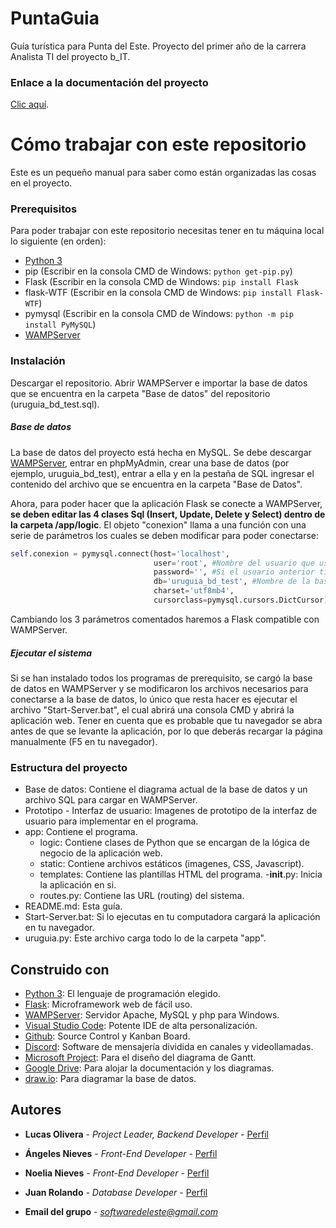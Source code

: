 # PuntaGuia

Guía turística para Punta del Este. Proyecto del primer año de la carrera Analista TI del proyecto b_IT.

### Enlace a la documentación del proyecto

[Clic aquí](https://docs.google.com/document/d/1TsIIBK_cYJA3LC4x0MBcTItuWLZIk1NgaCrmfUnJ-nE/edit?usp=sharing).

# Cómo trabajar con este repositorio

Este es un pequeño manual para saber como están organizadas las cosas en el proyecto.

### Prerequisitos

Para poder trabajar con este repositorio necesitas tener en tu máquina local lo siguiente (en orden):

- [Python 3](https://www.python.org/downloads/)
- pip (Escribir en la consola CMD de Windows: ```python get-pip.py```)
- Flask (Escribir en la consola CMD de Windows: ```pip install Flask```
- flask-WTF (Escribir en la consola CMD de Windows: ```pip install Flask-WTF```)
- pymysql (Escribir en la consola CMD de Windows: ```python -m pip install PyMySQL```)
- [WAMPServer](http://www.wampserver.es/)

### Instalación

Descargar el repositorio. Abrir WAMPServer e importar la base de datos que se encuentra en la carpeta "Base de datos" del repositorio (uruguia_bd_test.sql).

##### Base de datos

La base de datos del proyecto está hecha en MySQL. Se debe descargar [WAMPServer](http://www.wampserver.es/#home), entrar en phpMyAdmin, crear una base de datos (por ejemplo, uruguia_bd_test), entrar a ella y en la pestaña de SQL ingresar el contenido del archivo que se encuentra en la carpeta "Base de Datos".

Ahora, para poder hacer que la aplicación Flask se conecte a WAMPServer, **se deben editar las 4 clases Sql (Insert, Update, Delete y Select) dentro de la carpeta /app/logic**. El objeto "conexion" llama a una función con una serie de parámetros los cuales se deben modificar para poder conectarse:
```python
self.conexion = pymysql.connect(host='localhost',
                                user='root', #Nombre del usuario que usamos para conectarnos a WAMPServer, 'root' por defecto.
                                password='', #Si el usuario anterior tiene contraseña debemos escribirla aquí
                                db='uruguia_bd_test', #Nombre de la base de datos dentro de WAMPServer
                                charset='utf8mb4',
                                cursorclass=pymysql.cursors.DictCursor)
```
Cambiando los 3 parámetros comentados haremos a Flask compatible con WAMPServer.

##### Ejecutar el sistema

Si se han instalado todos los programas de prerequisito, se cargó la base de datos en WAMPServer y se modificaron los archivos necesarios para conectarse a la base de datos, lo único que resta hacer es ejecutar el archivo "Start-Server.bat", el cual abrirá una consola CMD y abrirá la aplicación web. Tener en cuenta que es probable que tu navegador se abra antes de que se levante la aplicación, por lo que deberás recargar la página manualmente (F5 en tu navegador).

### Estructura del proyecto
- Base de datos: Contiene el diagrama actual de la base de datos y un archivo SQL para cargar en WAMPServer.
- Prototipo - Interfaz de usuario: Imagenes de prototipo de la interfaz de usuario para implementar en el programa.
- app: Contiene el programa.
  - logic: Contiene clases de Python que se encargan de la lógica de negocio de la aplicación web.
  - static: Contiene archivos estáticos (imagenes, CSS, Javascript).
  - templates: Contiene las plantillas HTML del programa.
  -__init__.py: Inicia la aplicación en si.
  - routes.py: Contiene las URL (routing) del sistema.
- README.md: Esta guía.
- Start-Server.bat: Si lo ejecutas en tu computadora cargará la aplicación en tu navegador.
- uruguia.py: Este archivo carga todo lo de la carpeta "app".

## Construido con

* [Python 3](https://www.python.org/downloads/): El lenguaje de programación elegido.
* [Flask](http://flask.pocoo.org/): Microframework web de fácil uso.
* [WAMPServer](http://www.wampserver.es/): Servidor Apache, MySQL y php para Windows.
* [Visual Studio Code](https://code.visualstudio.com/): Potente IDE de alta personalización.
* [Github](https://github.com/): Source Control y Kanban Board.
* [Discord](https://discordapp.com/): Software de mensajería dividida en canales y videollamadas.
* [Microsoft Project](https://products.office.com/es/project/project-and-portfolio-management-software): Para el diseño del diagrama de Gantt.
* [Google Drive](https://www.google.com/intl/es_ALL/drive/): Para alojar la documentación y los diagramas.
* [draw.io](https://www.draw.io/): Para diagramar la base de datos.

## Autores

* **Lucas Olivera** - *Project Leader, Backend Developer* - [Perfil](https://github.com/LMOlivera)
* **Ángeles Nieves** - *Front-End Developer* - [Perfil](https://github.com/AngelesNieves)
* **Noelia Nieves** - *Front-End Developer* - [Perfil](https://github.com/Noeliang)
* **Juan Rolando** - *Database Developer* - [Perfil](https://github.com/jprolando)

* **Email del grupo** - *softwaredeleste@gmail.com*
